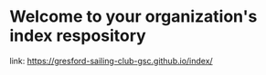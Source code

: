 # Welcome to your organization's index respository

link: https://gresford-sailing-club-gsc.github.io/index/

